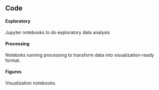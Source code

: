 ## Code 

#### Exploratory 

Jupyter notebooks to do exploratory data analysis 

#### Processing 

Noteboks running processing to transform data into visualization-ready format. 

#### Figures 

Visualization notebooks. 


